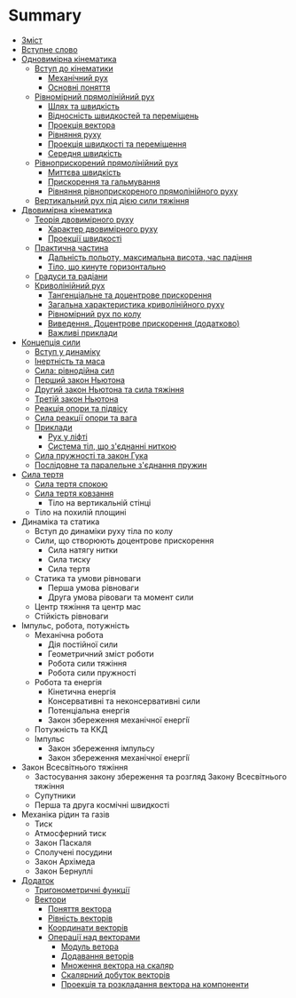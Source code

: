 # Summary

* [Зміст](README.md)
* [Вступне слово](book/vstupne_slovo.md)
* [Одновимірна кінематика](book/chapter_1/1vstup.md)
   * [Вступ до кінематики](book/chapter_1/1vstup.md)
       * [Механічний рух](book/chapter_1/2mehanichnii_ruh.md)
       * [Основні поняття](book/chapter_1/3osnovni_ponyattya.md)
   * [Рівномірний прямолінійний рух](book/chapter_1/4shlyah_ta_shv.md)
       * [Шлях та швидкість](book/chapter_1/4shlyah_ta_shv.md)
       * [Вiдноснiсть швидкостей та перемiщень](book/chapter_1/5vidnosnist.md)
       * [Проекцiя вектора](book/chapter_1/6proektsiya_vektora.md)
       * [Рiвняння руху](book/chapter_1/7rivnyannya_ruhu.md)
       * [Проекцiя швидкостi та перемiщення](book/chapter_1/8proektsiya.md)
       * [Середня швидкiсть](book/chapter_1/9serednya_shvidkist.md)
   * [Рiвноприскорений прямолiнiйний рух](book/chapter_2/1rivnopriskorenii_ruh.md)
       * [Миттєва швидкiсть](book/chapter_2/2miteva_shvidkist.md)
       * [Прискорення та гальмування](book/chapter_2/3priskorennya.md)
       * [Рiвняння рiвноприскореного прямолiнiйного руху](book/chapter_2/4rivnyannya.md)
   * [Вертикальний рух пiд дiєю сили тяжiння](book/chapter_2/5vertikalnii.md)
* [Двовимірна кінематика](book/chapter_3/teorya_dvovimrnogo_ruhu.md)
   * [Теорія двовимірного руху](book/chapter_3/teorya_dvovimrnogo_ruhu.md)
       * [Характер двовимірного руху](book/chapter_3/harakter_dvovimrnogo_ruhu.md)
       * [Проекції швидкості](book/chapter_3/proekts_shvidkost.md)
   * [Практична частина](book/chapter_3/praktichna_chastina.md)
       * [Дальність польоту, максимальна висота, час падіння](book/chapter_3/dalnst_polotu,_maksimalna_visota,_chas_padnnya.md)
       * [Тiло, що кинуте горизонтально](book/chapter_3/tilo,_scho_kinute_gorizontalno.md)
   * [Градуси та радіани](book/chapter_3/gradusi_ta_radani.md)
   * [Криволінійний рух](book/chapter_3/krivolninii_ruh.md)
       * [Тангенціальне та доцентрове прискорення](book/chapter_3/tangentsalne_ta_dotsentrove_priskorennya.md)
       * [Загальна характеристика криволінійного руху](book/chapter_3/zagalna_harakteristika_krivolninogo_ruhu.md)
       * [Рівномірний рух по колу](book/chapter_3/rvnomrnii_ruh_po_kolu.md)
       * [Виведення. Доцентрове прискорення (додатково)](book/chapter_3/vivedennya_dotsentrove_priskorennya_dodatkovo.md)
       * [Важливі приклади](book/chapter_3/vazhliv_prikladi.md)
* [Концепція сили](book/chapter_4/vstup_u_dinamku.md)
   * [Вступ у динаміку](book/chapter_4/vstup_u_dinamku.md)
   * [Інертність та маса](book/chapter_4/nertnst_ta_masa.md)
   * [Сила: рівнодійна сил](book/chapter_4/sila_rvnodina_sil.md)
   * [Перший закон Ньютона](book/chapter_4/pershii_zakon_nyutona.md)
   * [Другий закон Ньютона та сила тяжіння](book/chapter_4/drugii_zakon_nyutona_ta_sila_tyazhnnya.md)
   * [Третій закон Ньютона](book/chapter_4/treti_zakon_nyutona.md)
   * [Реакцiя опори та пiдвiсу](book/chapter_4/reaktsiya_opori_ta_pidvisu.md)
   * [Сила реакції опори та вага](book/chapter_4/sila_reakts_opori_ta_vaga.md)
   * [Приклади](book/chapter_4/prikladi.md)
       * [Рух у ліфті](book/chapter_4/ruh_u_lft.md)
       * [Система тіл, що з'єднанні ниткою](book/chapter_4/sistema_tl,_scho_zdnann_nitkoyu.md)
   * [Сила пружності та закон Гука](book/chapter_4/sila_pruzhnost_ta_zakon_guka.md)
   * [Послідовне та паралельне з'єднання пружин](book/chapter_4/posldovne_ta_paralelne_zdnannya_pruzhin.md)
* [Сила тертя](book/chapter_5/silatertya.md)
   * [Сила тертя спокою](book/chapter_5/sila_tertya_spokoyu.md)
   * [Сила тертя ковзання](book/chapter_5/sila_tertya_kovzannya.md)
       * Тiло на вертикальнiй стiнцi
   * Тiло на похилiй площинi
* Динамiка та статика
   * Вступ до динамiки руху тiла по колу
   * Сили, що створюють доцентрове прискорення
       * Сила натягу нитки
       * Сила тиску
       * Сила тертя
   * Статика та умови рiвноваги
       * Перша умова рiвноваги
       * Друга умова рiвоваги та момент сили
   * Центр тяжiння та центр мас
   * Стiйкiсть рiвноваги
* Iмпульс, робота, потужнiсть
   * Механiчна робота
       * Дiя постiйної сили
       * Геометричний змiст роботи
       * Робота сили тяжiння
       * Робота сили пружностi
   * Робота та енергiя
       * Кiнетична енергiя
       * Консервативнi та неконсервативнi сили
       * Потенцiальна енергiя
       * Закон збереження механiчної енергiї
   * Потужнiсть та ККД
   * Iмпульс
       * Закон збереження iмпульсу
       * Закон збереження механiчної енергiї
* Закон Всесвітнього тяжіння
   * Застосування закону збереження та розгляд Закону Всесвiтнього тяжiння
   * Супутники
   * Перша та друга космiчнi швидкостi
* Механіка рідин та газів
   * Тиск
   * Атмосферний тиск
   * Закон Паскаля
   * Сполученi посудини
   * Закон Архiмеда
   * Закон Бернуллi
* [Додаток](book/Add/trigonometry/trigonometry.md)
   * [Тригонометричні функції](book/Add/trigonometry/trigonometry.md)
   * [Вектори](book/Add/vector/vector1.md)
       * [Поняття вектора](book/Add/vector/vector1.md)
       * [Рівність векторів](book/Add/vector/vector2.md)
       * [Координати векторів](book/Add/vector/vector3.md)
       * [Операції над векторами](book/Add/vector/vector4.md)
           * [Модуль ветора](book/Add/vector/vector4.md)
           * [Додавання веторів](book/Add/vector/vector4.md)
           * [Множення вектора на скаляр](book/Add/vector/vector4.md)
           * [Скалярний добуток векторів](book/Add/vector/vector4.md)
           * [Проекція та розкладання вектора на компоненти](book/Add/vector/vector4.md)

